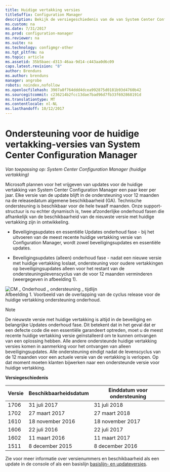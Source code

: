 ```yaml
---
title: Huidige vertakking versies
titleSuffix: Configuration Manager
description: Bekijk de versiegeschiedenis van de van System Center Configuration Manager en meer informatie over de fasen geboden.
ms.custom: na
ms.date: 7/31/2017
ms.prod: configuration-manager
ms.reviewer: na
ms.suite: na
ms.technology: configmgr-other
ms.tgt_pltfrm: na
ms.topic: article
ms.assetid: 35b5baec-d313-46aa-9d14-c443aa0d6c09
caps.latest.revision: "8"
author: Brenduns
ms.author: brenduns
manager: angrobe
robots: noindex,nofollow
ms.openlocfilehash: 3907a8f764ddd4dcea992875d0181b93d4760b42
ms.sourcegitcommit: c236214b2fcc13dae7bad96d7fb33f692868191d
ms.translationtype: MT
ms.contentlocale: nl-NL
ms.lasthandoff: 10/12/2017
---
```

# <a name="support-for-system-center-configuration-manager-current-branch-versions"></a>Ondersteuning voor de huidige vertakking-versies van System Center Configuration Manager

*Van toepassing op: System Center Configuration Manager (huidige vertakking)*

Microsoft plannen voor het vrijgeven van updates voor de huidige vertakking van System Center Configuration Manager een paar keer per jaar. Elke versie van de update blijft in de ondersteuning voor 12 maanden na de releasedatum algemene beschikbaarheid (GA). Technische ondersteuning is beschikbaar voor de hele twaalf maanden. Onze support-structuur is nu echter dynamisch is, twee afzonderlijke onderhoud fasen die afhankelijk van de beschikbaarheid van de nieuwste versie met huidige vertakking zijn in ontwikkeling.  

-   Beveiligingsupdates en essentiële Updates onderhoud fase - bij het uitvoeren van de meest recente huidige vertakking versie van Configuration Manager, wordt zowel beveiligingsupdates en essentiële updates.  

-   Beveiligingsupdates (alleen) onderhoud fase - nadat een nieuwe versie met huidige vertakking loslaat, ondersteuning voor oudere vertakkingen op beveiligingsupdates alleen voor het restant van de ondersteuningslevenscyclus van de voor 12 maanden verminderen (weergegeven in afbeelding 1).  

 ![CM &#95; Onderhoud &#95; ondersteuning &#95; tijdlijn](../../../core/servers/manage/media/CM_Servicing_support_timeline.png "CM_Servicing_support_timeline")  
Afbeelding 1. Voorbeeld van de overlapping van de cyclus release voor de huidige vertakking ondersteuning onderhoud.

> [!NOTE]  
>  De nieuwste versie met huidige vertakking is altijd in de beveiliging en belangrijke Updates onderhoud fase. Dit betekent dat in het geval dat er een defecte code die een essentiële garandeert optreden, moet u de meest recente huidige vertakking versie geïnstalleerd om te kunnen ontvangen van een oplossing hebben. Alle andere ondersteunde huidige vertakking versies komen in aanmerking voor het ontvangen van alleen beveiligingsupdates. Alle ondersteuning eindigt nadat de levenscyclus van de 12 maanden voor een actuele versie van de vertakking is verlopen. Op dat moment moeten klanten bijwerken naar een ondersteunde versie voor huidige vertakking.  

 **Versiegeschiedenis**  

|Versie|Beschikbaarheidsdatum|Einddatum voor ondersteuning|  
|-------------|-----------------------|----------------------|  
|1706|31 juli 2017|31 juli 2018|
|1702|27 maart 2017|27 maart 2018|
|1610|18 november 2016|18 november 2017|
|1606|22 juli 2016| 22 juli 2017|
|1602|11 maart 2016|11 maart 2017|
|1511|8 december 2015|8 december 2016|  




Zie voor meer informatie over versienummers en beschikbaarheid als een update in de console of als een basislijn [basislijn- en updateversies](/sccm/core/servers/manage/updates#a-namebkmkbaselinesa-baseline-and-update-versions).
